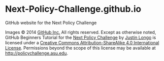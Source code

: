 Next-Policy-Challenge.github.io
===============================

GitHub website for the Next Policy Challenge


Images © 2014 [GitHub Inc.](https://github.com/) All rights reserved.
Except as otherwise noted, GitHub Beginners Tutorial for the [Next Policy Challenge](http://policychallenge.asu.edu) by [Justin Longo](http://jlphd.wordpress.com/) is licensed under a [Creative Commons Attribution-ShareAlike 4.0 International License](http://creativecommons.org/licenses/by-sa/4.0/deed.en_US).
Permissions beyond the scope of this license may be available at http://policychallenge.asu.edu.
